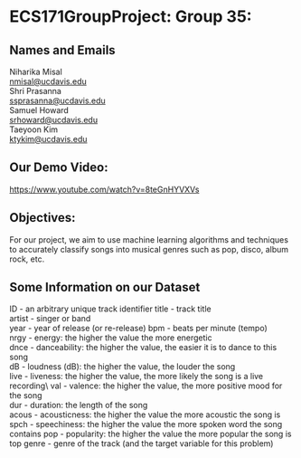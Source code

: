 # ECS171GroupProject: Group 35: 

## Names and Emails
Niharika Misal\
nmisal@ucdavis.edu\
Shri Prasanna\
ssprasanna@ucdavis.edu\
Samuel Howard\
srhoward@ucdavis.edu\
Taeyoon Kim\
ktykim@ucdavis.edu

## Our Demo Video:
https://www.youtube.com/watch?v=8teGnHYVXVs

## Objectives:
For our project, we aim to use machine learning algorithms and techniques to accurately classify songs into musical genres such as pop, disco, album rock, etc.

## Some Information on our Dataset
ID - an arbitrary unique track identifier title - track title\
artist - singer or band\
year - year of release (or re-release) bpm - beats per minute (tempo)\
nrgy - energy: the higher the value the more energetic\
dnce - danceability: the higher the value, the easier it is to dance to this song\
dB - loudness (dB): the higher the value, the louder the song\
live - liveness: the higher the value, the more likely the song is a live recording\ 
val - valence: the higher the value, the more positive mood for the song\
dur - duration: the length of the song\
acous - acousticness: the higher the value the more acoustic the song is\
spch - speechiness: the higher the value the more spoken word the song contains pop - popularity: the higher the value the more popular the song is\
top genre - genre of the track (and the target variable for this problem)
